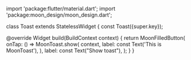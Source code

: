 import 'package:flutter/material.dart'; 
import 'package:moon_design/moon_design.dart';

class Toast extends StatelessWidget { 
  const Toast({super.key});

  @override
  Widget build(BuildContext context) {
    return MoonFilledButton(
      onTap: () => MoonToast.show(
        context,
        label: const Text('This is MoonToast'),
      ),
      label: const Text("Show toast"),
    );
  }
}